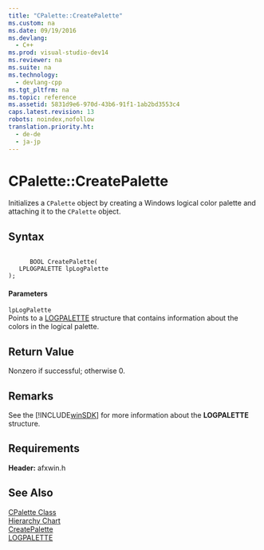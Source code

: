 ```yaml
---
title: "CPalette::CreatePalette"
ms.custom: na
ms.date: 09/19/2016
ms.devlang: 
  - C++
ms.prod: visual-studio-dev14
ms.reviewer: na
ms.suite: na
ms.technology: 
  - devlang-cpp
ms.tgt_pltfrm: na
ms.topic: reference
ms.assetid: 5831d9e6-970d-43b6-91f1-1ab2bd3553c4
caps.latest.revision: 13
robots: noindex,nofollow
translation.priority.ht: 
  - de-de
  - ja-jp
---
```

# CPalette::CreatePalette
Initializes a `CPalette` object by creating a Windows logical color palette and attaching it to the `CPalette` object.  
  
## Syntax  
  
```  
  
      BOOL CreatePalette(  
   LPLOGPALETTE lpLogPalette   
);  
```  
  
#### Parameters  
 `lpLogPalette`  
 Points to a [LOGPALETTE](http://msdn.microsoft.com/library/windows/desktop/dd145040) structure that contains information about the colors in the logical palette.  
  
## Return Value  
 Nonzero if successful; otherwise 0.  
  
## Remarks  
 See the [!INCLUDE[winSDK](../vs140/includes/winSDK_md.md)] for more information about the **LOGPALETTE** structure.  
  
## Requirements  
 **Header:** afxwin.h  
  
## See Also  
 [CPalette Class](../vs140/CPalette-Class.md)   
 [Hierarchy Chart](../vs140/Hierarchy-Chart.md)   
 [CreatePalette](http://msdn.microsoft.com/library/windows/desktop/dd183507)   
 [LOGPALETTE](http://msdn.microsoft.com/library/windows/desktop/dd145040)